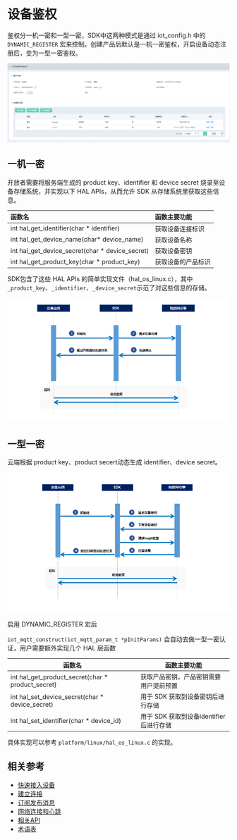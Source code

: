 # 设备鉴权

鉴权分一机一密和一型一密，SDK中这两种模式是通过 iot_config.h 中的 `DYNAMIC_REGISTER` 宏来控制。创建产品后默认是一机一密鉴权，开启设备动态注册后，变为一型一密鉴权。

   ![鉴权动态注册](../../../../image/IoT/IoT-DeviceSDK/Authenticate1.png)

## 一机一密

开放者需要将服务端生成的 product key、identifier 和 device secret 烧录至设备存储系统，并实现以下 HAL APIs，从而允许 SDK 从存储系统里获取这些信息。

|函数名                                               | 函数主要功能                              |
|:-------------------------------------------------   |:-------------------------------------- |
| int hal_get_identifier(char * identifier)    | 获取设备连接标识       |
| int hal_get_device_name(char* device_name)   | 获取设备名称 |            |
| int hal_get_device_secret(char * device_secret) | 获取设备密钥       |
| int hal_get_product_key(char * product_key) | 获取设备的产品标识



SDK包含了这些 HAL APIs 的简单实现文件（hal_os_linux.c），其中 `_product_key`、`_identifier`、`_device_secret`示范了对这些信息的存储。

   ![鉴权动态注册](../../../../image/IoT/IoT-DeviceSDK/Authenticate2.png)

## 一型一密

云端根据 product key、product secert动态生成 identifier、device secret。

   ![鉴权动态注册](../../../../image/IoT/IoT-DeviceSDK/Authenticate3.png)

启用 DYNAMIC_REGISTER 宏后

 `iot_mqtt_construct(iot_mqtt_param_t *pInitParams)` 会自动去做一型一密认证，用户需要额外实现几个 HAL 层函数

| 函数名                                               | 函数主要功能                              |
| ---------------------------------------------------- | -------------------------------------- |
| int hal_get_product_secret(char * product_secret) | 获取产品密钥，产品密钥需要用户提前预置       |
| int hal_set_device_secret(char * device_secret)   | 用于 SDK 获取到设备密钥后进行存储       |
| int hal_set_identifier(char * device_id)         | 用于 SDK 获取到设备identifier后进行存储       |


具体实现可以参考 `platform/linux/hal_os_linux.c` 的实现。

## 相关参考

- [快速接入设备](../Developer-Guide-Device/DeviceEasyLink.md)
- [建立连接](../Developer-Guide-Device/EstablishConnection.md)
- [订阅发布消息](../Developer-Guide-Device/SubPub.md)
- [网络连接和心跳](../Developer-Guide-Device/HeartBeat-Reconnection.md)
- [相关API](../Developer-Guide-Device/API.md)
- [术语表](../Developer-Guide-Device/Glossary.md)
